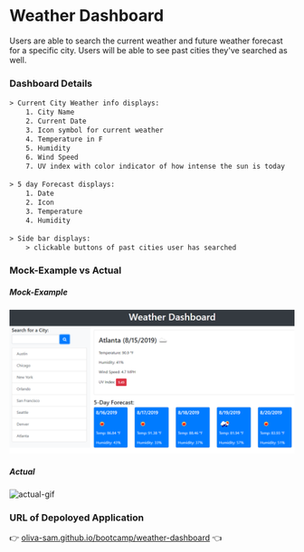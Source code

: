 # Weather Dashboard
Users are able to search the current weather and future weather forecast for a specific city. 
Users will be able to see past cities they've searched as well. 

### Dashboard Details
```
> Current City Weather info displays:
    1. City Name
    2. Current Date
    3. Icon symbol for current weather
    4. Temperature in F
    5. Humidity
    6. Wind Speed
    7. UV index with color indicator of how intense the sun is today

> 5 day Forecast displays:
    1. Date
    2. Icon
    3. Temperature
    4. Humidity
    
> Side bar displays:
    > clickable buttons of past cities user has searched
```

### Mock-Example vs Actual

##### Mock-Example
![example-pic](./Assets/06-server-side-apis-homework-demo.png)

##### Actual
![actual-gif]()

### URL of Depoloyed Application

:point_right:  [oliva-sam.github.io/bootcamp/weather-dashboard](https://oliva-sam.github.io/06-Weather-Dashboard/) :point_left:
